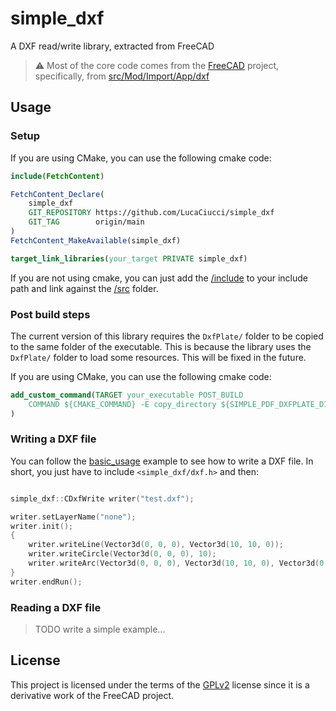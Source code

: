 # simple_dxf
 A DXF read/write library, extracted from FreeCAD

> :warning: Most of the core code comes from the [FreeCAD](https://github.com/FreeCAD/FreeCAD) project, specifically, from [src/Mod/Import/App/dxf](https://github.com/FreeCAD/FreeCAD/tree/620aaac90d259923d65324d68c3ceea9cd882970/src/Mod/Import/App/dxf)

## Usage

### Setup

If you are using CMake, you can use the following cmake code:
```cmake
include(FetchContent)

FetchContent_Declare(
    simple_dxf
    GIT_REPOSITORY https://github.com/LucaCiucci/simple_dxf
    GIT_TAG        origin/main
)
FetchContent_MakeAvailable(simple_dxf)

target_link_libraries(your_target PRIVATE simple_dxf)
```
If you are not using cmake, you can just add the [/include](./include) to your include path and link against the [/src](./src) folder.

### Post build steps

The current version of this library requires the `DxfPlate/` folder to be copied to the same folder of the executable. This is because the library uses the `DxfPlate/` folder to load some resources. This will be fixed in the future.

If you are using CMake, you can use the following cmake code:
```cmake
add_custom_command(TARGET your_executable POST_BUILD
	COMMAND ${CMAKE_COMMAND} -E copy_directory ${SIMPLE_PDF_DXFPLATE_DIR} $<TARGET_FILE_DIR:your_executable>/DxfPlate/
)
```

### Writing a DXF file

You can follow the [basic_usage](./examples/basic_usage) example to see how to write a DXF file. In short, you just have to include `<simple_dxf/dxf.h>` and then:
```cpp

simple_dxf::CDxfWrite writer("test.dxf");

writer.setLayerName("none");
writer.init();
{
    writer.writeLine(Vector3d(0, 0, 0), Vector3d(10, 10, 0));
    writer.writeCircle(Vector3d(0, 0, 0), 10);
    writer.writeArc(Vector3d(0, 0, 0), Vector3d(10, 10, 0), Vector3d(0, 10, 0), false);
}
writer.endRun();
```

### Reading a DXF file

> TODO write a simple example...

## License

This project is licensed under the terms of the [GPLv2](./LICENSE) license since it is a derivative work of the FreeCAD project.